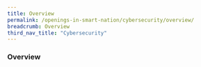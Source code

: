 ```yaml
---
title: Overview
permalink: /openings-in-smart-nation/cybersecurity/overview/
breadcrumb: Overview
third_nav_title: "Cybersecurity"
---
```


### **Overview**
